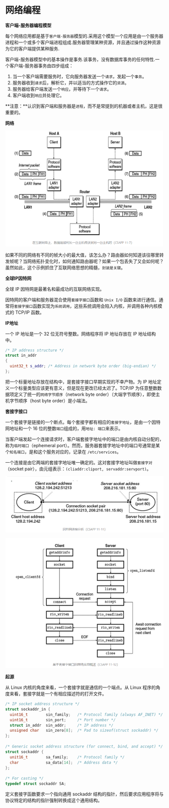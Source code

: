 # 网络编程

**客户端-服务器编程模型**

每个网络应用都是基于`客户端-服务器`模型的.采用这个模型一个应用是由一个服务器进程和一个或多个客户端进程组成.服务器管理某种资源，并且通过操作这种资源为它的客户端提供某种服务.

客户端-服务器模型中的基本操作是事务.该事务，没有数据库事务的任何特性.一个客户端-服务器事务由四步组成：

1. 当一个客户端需要服务时，它向服务器发送一个`请求`，发起一个`事务`。
2. 服务器收到`请求`后，解析它，并以适当的方式操作它的`资源`。
3. 服务器给客户端发送一个`响应`，并等待下一个`请求`。
4. 客户端收到`响应`并处理它。

**注意：**认识到客户端和服务器是`进程`，而不是常提到的机器或者主机，这是很重要的。

**网络**

![image-20220210173935069](screenshot/image-20220210173935069.png)

如果不同的网络有不同的帧大小的最大值，该怎么办？路由器如何知道该往哪里转发帧呢？当网络拓扑变化时，如何通知路由器呢？如果一个包丢失了又会如何呢？虽然如此，这个示例抓住了互联网络思想的精髓，`封装是关键`。

**全球IP因特网**

全球 IP 因特网是最著名和最成功的互联网络实现。

因特网的客户端和服务器混合使用`套接字接口`函数和 `Unix I/O` 函数来进行通信。通常将`套接字接口`函数实现为`系统调用`，这些系统调用会陷入内核，并调用各种内核模式的 TCP/IP 函数。

**IP地址**

一个 IP 地址是一个 32 位无符号整数。网络程序将 IP 地址存放在 IP 地址结构中。

~~~c++
/* IP address structure */
struct in_addr 
{
  uint32_t s_addr; /* Address in network byte order (big-endian) */
};
~~~

把一个标量地址存放在结构中，是套接字接口早期实现的不幸产物。为 IP 地址定义一个标量类型应该更有意义，但是现在更改已经太迟了。TCP/IP 为任意整数数据项定义了统一的`网络字节顺序`（network byte order）（大端字节顺序），即使主机字节顺序（host byte order）是小端法。

**套接字接口**

一个套接字是链接的一个断点。每个套接字都有相应的`套接字地址`，是由一个因特网地址和一个 16 位的整数`端口`组成的，用`地址: 端口`来表示。

当客户端发起一个连接请求时，客户端套接字地址中的端口是由内核自动分配的，称为`临时端口`（ephemeral port）。然而，服务器套接字地址中的端口号通常是某个`知名端口`，是和这个服务对应的，记录在 `/etc/services`。

一个连接是由它两端的套接字地址唯一确定的。这对套接字地址叫做`套接字对`（socket pair），由元组表示：`(cliaddr:cliport, servaddr:servport)`。

![image-20220210174205776](screenshot/image-20220210174205776.png)

![image-20220210174244430](screenshot/image-20220210174244430.png)

**起源**

从 Linux 内核的角度来看，一个套接字就是通信的一个端点。从 Linux 程序的角度来看，套接字就是一个有相应描述符的打开文件。

~~~c++
/* IP socket address structure */
struct sockaddr_in {
  uint16_t        sin_family;   /* Protocol family (always AF_INET) */
  uint16_t        sin_port;     /* Port number */
  struct in_addr  sin_addr;     /* IP address */
  unsigned char   sin_zero[8];  /* Pad to sizeof(struct sockaddr) */
};

/* Generic socket address structure (for connect, bind, and accept) */
struct sockaddr {
  unit16_t        sa_family;    /* Protocol family */
  char            sa_data[14];  /* Address data */
};

/* For casting */
typedef struct sockaddr SA;
~~~

定义套接字函数要求一个指向通用 sockaddr 结构的指针，然后要求应用程序将与协议特定的结构的指针强制转换成这个通用结构。